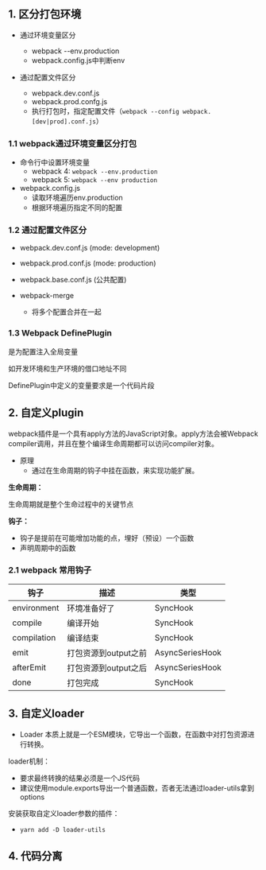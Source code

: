 ## 1. 区分打包环境

- 通过环境变量区分

  - webpack --env.production
  - webpack.config.js中判断env

- 通过配置文件区分

  - webpack.dev.conf.js
  - webpack.prod.confg.js
  - 执行打包时，指定配置文件（`webpack --config webpack.[dev|prod].conf.js`）

  

### 1.1 webpack通过环境变量区分打包

- 命令行中设置环境变量
  - webpack 4: `webpack --env.production`
  - webpack 5: `webpack --env production`
- webpack.config.js
  - 读取环境遍历env.production
  - 根据环境遍历指定不同的配置

### 1.2 通过配置文件区分

- webpack.dev.conf.js (mode: development)
- webpack.prod.conf.js (mode: production)
- webpack.base.conf.js (公共配置)



- webpack-merge

  - 将多个配置合并在一起

  

### 1.3 Webpack DefinePlugin

是为配置注入全局变量

如开发环境和生产环境的借口地址不同

DefinePlugin中定义的变量要求是一个代码片段

## 2. 自定义plugin

webpack插件是一个具有apply方法的JavaScript对象。apply方法会被Webpack compiler调用，并且在整个编译生命周期都可以访问compiler对象。

- 原理
  - 通过在生命周期的钩子中挂在函数，来实现功能扩展。



**生命周期：**

生命周期就是整个生命过程中的关键节点

**钩子：**

- 钩子是提前在可能增加功能的点，埋好（预设）一个函数
- 声明周期中的函数

### 2.1 webpack 常用钩子

| 钩子        | 描述                 | 类型            |
| ----------- | -------------------- | --------------- |
| environment | 环境准备好了         | SyncHook        |
| compile     | 编译开始             | SyncHook        |
| compilation | 编译结束             | SyncHook        |
| emit        | 打包资源到output之前 | AsyncSeriesHook |
| afterEmit   | 打包资源到output之后 | AsyncSeriesHook |
| done        | 打包完成             | SyncHook        |

## 3. 自定义loader

- Loader 本质上就是一个ESM模块，它导出一个函数，在函数中对打包资源进行转换。

loader机制：

- 要求最终转换的结果必须是一个JS代码
- 建议使用module.exports导出一个普通函数，否者无法通过loader-utils拿到options

安装获取自定义loader参数的插件：

- `yarn add -D loader-utils`

## 4. 代码分离